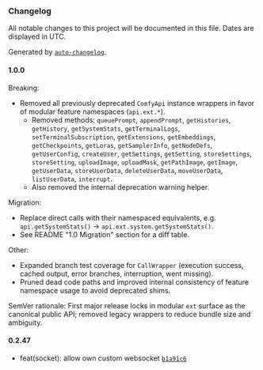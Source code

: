 ### Changelog

All notable changes to this project will be documented in this file. Dates are displayed in UTC.

Generated by [`auto-changelog`](https://github.com/CookPete/auto-changelog).

#### 1.0.0

Breaking:

* Removed all previously deprecated `ComfyApi` instance wrappers in favor of modular feature namespaces (`api.ext.*`).
  * Removed methods: `queuePrompt`, `appendPrompt`, `getHistories`, `getHistory`, `getSystemStats`, `getTerminalLogs`, `setTerminalSubscription`, `getExtensions`, `getEmbeddings`, `getCheckpoints`, `getLoras`, `getSamplerInfo`, `getNodeDefs`, `getUserConfig`, `createUser`, `getSettings`, `getSetting`, `storeSettings`, `storeSetting`, `uploadImage`, `uploadMask`, `getPathImage`, `getImage`, `getUserData`, `storeUserData`, `deleteUserData`, `moveUserData`, `listUserData`, `interrupt`.
  * Also removed the internal deprecation warning helper.

Migration:

* Replace direct calls with their namespaced equivalents, e.g. `api.getSystemStats()` -> `api.ext.system.getSystemStats()`.
* See README "1.0 Migration" section for a diff table.

Other:

* Expanded branch test coverage for `CallWrapper` (execution success, cached output, error branches, interruption, went missing).
* Pruned dead code paths and improved internal consistency of feature namespace usage to avoid deprecated shims.

SemVer rationale: First major release locks in modular `ext` surface as the canonical public API; removed legacy wrappers to reduce bundle size and ambiguity.

#### 0.2.47

* feat(socket): allow own custom websocket [`b1a91c6`](https://github.com/comfy-addons/comfyui-sdk/commit/b1a91c6ea5b11ff26244935515407b0e7b09a62e)
